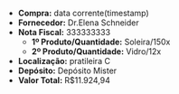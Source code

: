 - **Compra:** data corrente(timestamp)
- **Fornecedor:** Dr.Elena Schneider
- **Nota Fiscal:** 333333333
	- **1º Produto/Quantidade:** Soleira/150x 
	- **2º Produto/Quantidade:** Vidro/12x 
- **Localização:** pratileira C
- **Depósito:** Depósito Mister
- **Valor Total:** R$11.924,94


